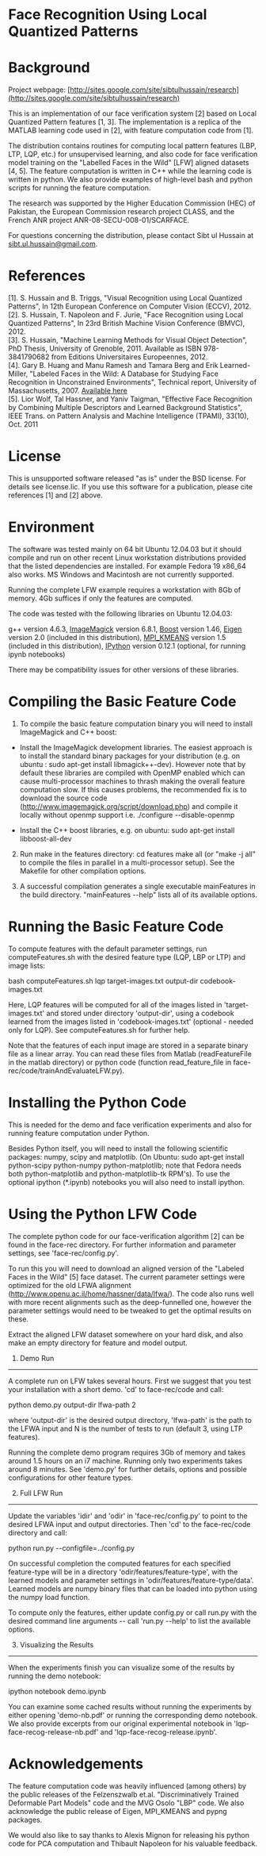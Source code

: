 Face Recognition Using Local Quantized Patterns
=================================================

Background
==========

Project webpage: [http://sites.google.com/site/sibtulhussain/research](http://sites.google.com/site/sibtulhussain/research)

This is an implementation of our face verification system [2] based on
Local Quantized Pattern features [1, 3]. The implementation is a
replica of the MATLAB learning code used in [2], with feature
computation code from [1].

The distribution contains routines for computing local pattern
features (LBP, LTP, LQP, etc.) for unsupervised learning, and also
code for face verification model training on the "Labelled Faces in
the Wild" [LFW] aligned datasets [4, 5]. The feature computation is written in C++
while the learning code is written in python. We also provide examples
of high-level bash and python scripts for running the feature
computation.

The research was supported by the Higher Education Commission (HEC) of
Pakistan, the European Commission research project CLASS, and the
French ANR project ANR-08-SECU-008-01/SCARFACE.

For questions concerning the distribution, please contact Sibt ul
Hussain at sibt.ul.hussain@gmail.com.

References
==========

[1]. S. Hussain and B. Triggs, "Visual Recognition using Local Quantized
     Patterns", In 12th European Conference on Computer Vision (ECCV), 2012.  
[2]. S. Hussain, T. Napoleon and F. Jurie, "Face Recognition using Local
     Quantized Patterns", In 23rd British Machine Vision Conference (BMVC), 2012.  
[3]. S. Hussain, "Machine Learning Methods for Visual Object Detection", PhD Thesis,
     University of Grenoble, 2011. Available as ISBN 978-3841790682 from Editions 
     Universitaires Europeennes, 2012.  
[4]. Gary B. Huang and Manu Ramesh and Tamara Berg and Erik Learned-Miller,
     "Labeled Faces in the Wild: A Database for Studying Face Recognition
     in Unconstrained Environments", Technical report, University of
     Massachusetts, 2007. [Available here](http://vis-www.cs.umass.edu/lfw/)  
[5]. Lior Wolf, Tal Hassner, and Yaniv Taigman, "Effective Face Recognition by
     Combining Multiple Descriptors and Learned Background Statistics", IEEE
     Trans. on Pattern Analysis and Machine Intelligence (TPAMI), 33(10), Oct. 2011    

License
=======

This is unsupported software released "as is" under the BSD
license.  For details see license.lic.  If you use this software for a
publication, please cite references [1] and [2] above.
    
Environment
===========

The software was tested mainly on 64 bit Ubuntu 12.04.03 but it should
compile and run on other recent Linux workstation distributions
provided that the listed dependencies are installed. For example
Fedora 19 x86_64 also works. MS Windows and Macintosh are not
currently supported.

Running the complete LFW example requires a workstation with 8Gb of
memory. 4Gb suffices if only the features are computed.

The code was tested with the following libraries on Ubuntu 12.04.03:

g++ version 4.6.3,
[ImageMagick](http://www.imagemagick.org/script/install-source.php) version 6.8.1,
[Boost](http://www.boost.org/) version 1.46,
[Eigen](http://eigen.tuxfamily.org) version 2.0 (included in this distribution),
[MPI_KMEANS](http://mloss.org/software/view/48/) version 1.5 (included in this distribution),
[IPython](http://ipython.org) version 0.12.1 (optional, for running ipynb notebooks)

There may be compatibility issues for other versions of these libraries.

Compiling the Basic Feature Code
================================

1. To compile the basic feature computation binary you will need to
install ImageMagick and C++ boost:

- Install the ImageMagick development libraries. The easiest approach
is to install the standard binary packages for your distribution (e.g.
on ubuntu : sudo apt-get install libmagick++-dev). However note that
by default these libraries are compiled with OpenMP enabled which can
cause multi-processor machines to thrash making the overall feature
computation slow. If this causes problems, the recommended fix is to
download the source code
(http://www.imagemagick.org/script/download.php) and compile it
locally without openmp support i.e. ./configure --disable-openmp

- Install the C++ boost libraries, e.g. on ubuntu: sudo apt-get
install libboost-all-dev

2. Run make in the features directory:
 cd features
 make all 
 (or "make -j all" to compile the files in parallel in a
 multi-processor setup). See the Makefile for other compilation
 options.

3. A successful compilation generates a single executable mainFeatures
in the build directory. "mainFeatures --help" lists all of its
available options.

Running the Basic Feature Code
==============================

To compute features with the default parameter settings, run
computeFeatures.sh with the desired feature type (LQP, LBP or LTP) and
image lists:

bash computeFeatures.sh lqp target-images.txt output-dir codebook-images.txt
	
Here, LQP features will be computed for all of the images listed in
'target-images.txt' and stored under directory 'output-dir', using a
codebook learned from the images listed in 'codebook-images.txt'
(optional - needed only for LQP). See computeFeatures.sh for further
help.

Note that the features of each input image are stored in a separate
binary file as a linear array. You can read these files from Matlab
(readFeatureFile in the matlab directory) or python code (function
read_feature_file in face-rec/code/trainAndEvaluateLFW.py).


Installing the Python Code
==========================

This is needed for the demo and face verification experiments and also
for running feature computation under Python.

Besides Python itself, you will need to install the following
scientific packages: numpy, scipy and matplotlib. (On Ubuntu: sudo
apt-get install python-scipy python-numpy python-matplotlib; note that
Fedora needs both python-matplotlib and python-matplotlib-tk
RPM's). To use the optional ipython (*.ipynb) notebooks you will also
need to install ipython.

Using the Python LFW Code
=========================

The complete python code for our face-verification algorithm [2] can
be found in the face-rec directory. For further information and
parameter settings, see 'face-rec/config.py'. 

To run this you will need to download an aligned version of the
"Labeled Faces in the Wild" [5] face dataset. The current parameter
settings were optimized for the old LFWA alignment
(http://www.openu.ac.il/home/hassner/data/lfwa/). The code also runs
well with more recent alignments such as the deep-funnelled one,
however the parameter settings would need to be tweaked to get the
optimal results on these.  

Extract the aligned LFW dataset somewhere on your hard disk, and also
make an empty directory for feature and model output.

1. Demo Run
-----------

A complete run on LFW takes several hours. First we suggest that you
test your installation with a short demo.  'cd' to face-rec/code and
call:

python demo.py output-dir lfwa-path 2

where 'output-dir' is the desired output directory, 'lfwa-path' is the
path to the LFWA input and N is the number of tests to run (default
3, using LTP features).

Running the complete demo program requires 3Gb of memory and takes
around 1.5 hours on an i7 machine. Running only two experiments takes
around 8 minutes. See 'demo.py' for further details, options and
possible configurations for other feature types.

2. Full LFW Run
----------------

Update the variables 'idir' and 'odir' in 'face-rec/config.py' to
point to the desired LFWA input and output directories. Then 'cd' to
the face-rec/code directory and call:

python run.py --configfile=../config.py

On successful completion the computed features for each specified
feature-type will be in a directory 'odir/features/feature-type', with
the learned models and parameter settings in
'odir/features/feature-type/data'.  Learned models are numpy binary
files that can be loaded into python using the numpy load function.

To compute only the features, either update config.py or call run.py
with the desired command line arguments -- call 'run.py --help' to
list the available options.

3. Visualizing the Results
--------------------------

When the experiments finish you can visualize some of the results by
running the demo notebook:

ipython notebook demo.ipynb

You can examine some cached results without running the experiments by
either opening 'demo-nb.pdf' or running the corresponding demo
notebook. We also provide excerpts from our original experimental
notebook in 'lqp-face-recog-release-nb.pdf' and
'lqp-face-recog-release.ipynb'.

Acknowledgements
================

The feature computation code was heavily influenced (among others) by
the public releases of the Felzenszwalb et.al. "Discriminatively
Trained Deformable Part Models" code and the MVG Osolo "LBP" code. We
also acknowledge the public release of Eigen, MPI_KMEANS and pypng packages.

We would also like to say thanks to Alexis Mignon for releasing his python
code for PCA computation and Thibault Napoleon for his valuable
feedback.
